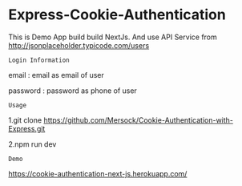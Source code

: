 # Express-Cookie-Authentication

This is Demo App build build NextJs. 
And use API Service from http://jsonplaceholder.typicode.com/users

`Login Information`

email : email as email of user

password : password as phone of user

`Usage`

1.git clone https://github.com/Mersock/Cookie-Authentication-with-Express.git

2.npm run dev

`Demo`

https://cookie-authentication-next-js.herokuapp.com/
